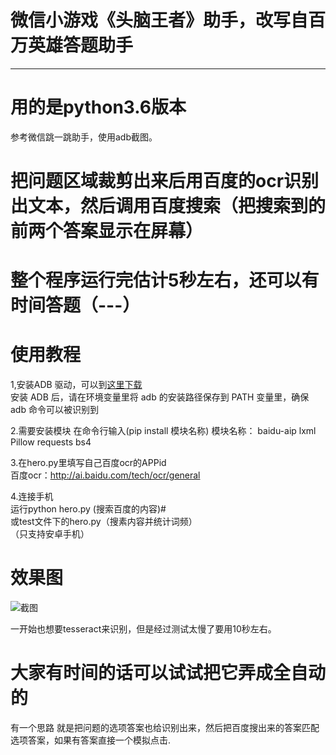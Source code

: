 # 微信小游戏《头脑王者》助手，改写自百万英雄答题助手
----------------------------------------------------------------------------------------------

# 用的是python3.6版本
参考微信跳一跳助手，使用adb截图。

# 把问题区域裁剪出来后用百度的ocr识别出文本，然后调用百度搜索（把搜索到的前两个答案显示在屏幕）

# 整个程序运行完估计5秒左右，还可以有时间答题（---）

# 使用教程
1,安装ADB 驱动，可以到[这里下载](https://adb.clockworkmod.com/)<br />
   安装 ADB 后，请在环境变量里将 adb 的安装路径保存到 PATH 变量里，确保 adb 命令可以被识别到
  
2.需要安装模块 在命令行输入(pip install 模块名称) 模块名称： baidu-aip  lxml  Pillow  requests bs4

3.在hero.py里填写自己百度ocr的APPid</br>
百度ocr：http://ai.baidu.com/tech/ocr/general

4.连接手机<br>运行python hero.py (搜索百度的内容)# <br>或test文件下的hero.py（搜素内容并统计词频）<br />
（只支持安卓手机）
# 效果图
![截图](http://chuantu.biz/t6/198/1515261841x-1566687351.png)

<!--  ![截图](https://github.com/wuditken/MillionHeroes/blob/master/test/1.PNG?raw=true) -->



一开始也想要tesseract来识别，但是经过测试太慢了要用10秒左右。
# 大家有时间的话可以试试把它弄成全自动的

有一个思路 就是把问题的选项答案也给识别出来，然后把百度搜出来的答案匹配选项答案，如果有答案直接一个模拟点击.

